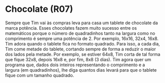 # Chocolate (R07) #

Sempre que Tim vai às compras leva para casa um tablete de chocolate da marca potência. Esses chocolates fazem muito sucesso entre os matemáticos porque o número de quadradinhos tanto na largura como no comprimento é sempre uma potência de 2. Por exemplo, 16x16, 32x4, 16x8. Tim adora quando o tablete fica no formato quadrado. Para isso, a cada dia, Tim come metade do tablete, cortando sempre de forma a reduzir o maior dos lados pela metade. Por exemplo, se estiver 64x8, Tim corta de tal forma que fique 32x8, depois 16x8 e, por fim, 8x8 (3 dias). Tim agora quer um programa que, dados dois inteiros representando o comprimento e a largura (em quadradinhos), lhe diga quantos dias levará para que o tablete fique com um tamanho quadrado.
